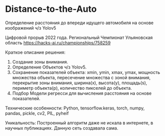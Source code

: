 # Distance-to-the-Auto
Определение расстояния до впереди идущего автомобиля на основе изображений ч/з Yolov5

Цифровой прорыв 2022 года. Региональный Чемпионат Ульяновская область 
https://hacks-ai.ru/championships/758259

Краткое описание решения: 
1. Создание зоны внимания.
2. Определение Объектов ч/з Yolov5.
3. Сохранение показателей объекта: xmin, ymin, xmax, ymax, мощность множества объекта,
пересечение множества с зоной внимания, перекрытие зоны внимания,
ширина(x), высота(y), площадь(s), периметр объекта(p), количество пикселей до объекта.
4. Подбор Модели регресси для вычисления расстояния на основе показателей.

Технические особенности: 
Python, tensorflow.keras, torch, numpy, pandas, pickle, cv2, PIL, pyheif

Уникальность: 
Построенный алгоритм даже не искала в интернете, в научных публикациях.
Данную сеть создавала сама.
